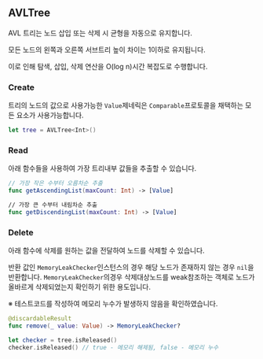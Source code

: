 ## AVLTree

AVL 트리는 노드 삽입 또는 삭제 시 균형을 자동으로 유지합니다.

모든 노드의 왼쪽과 오른쪽 서브트리 높이 차이는 1이하로 유지됩니다.

이로 인해 탐색, 삽입, 삭제 연산을 O(log n)시간 복잡도로 수행합니다.

### Create

트리의 노드의 값으로 사용가능한 `Value`제네릭은 `Comparable`프로토콜을 채택하는 모든 요소가 사용가능합니다.
```swift
let tree = AVLTree<Int>()
```

### Read

아래 함수들을 사용하여 가장 트리내부 값들을 추출할 수 있습니다.
```swift
// 가장 작은 수부터 오름차순 추출
func getAscendingList(maxCount: Int) -> [Value]

// 가장 큰 수부터 내림차순 추출
func getDiscendingList(maxCount: Int) -> [Value]
```

### Delete

아래 함수에 삭제를 원하는 값을 전달하여 노드를 삭제할 수 있습니다.

반환 값인 `MemoryLeakChecker`인스턴스의 경우 해당 노드가 존재하지 않는 경우 `nil`을 반환합니다.
`MemoryLeakChecker`의경우 삭제대상노드를 weak참조하는 객체로 노드가 올바르게 삭제되었는지 확인하기 위한 용도입니다.

※ 테스트코드를 작성하여 메모리 누수가 발생하지 않음을 확인하였습니다.

```swift
@discardableResult
func remove(_ value: Value) -> MemoryLeakChecker?

let checker = tree.isReleased()
checker.isReleased() // true - 메모리 해제됨, false - 메모리 누수
```
